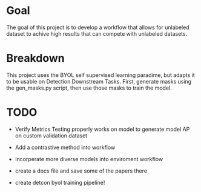
# Goal

The goal of this project is to develop a workflow that allows for unlabeled dataset to achive high results that can compete with unlabeled datasets.


# Breakdown

This project uses the BYOL self supervised learning paradime, but adapts it to be usable on Detection Downstream Tasks. First,
generate masks using the gen_masks.py script, then use those masks to train the model. 


# TODO

- Verify Metrics Testing properly works on model to generate model AP on custom validation dataset

- Add a contrastive method into workflow

- incorperate more diverse models into enviroment workflow

- create a docs file and save some of the papers there 

- create detcon byol training pipeline! 